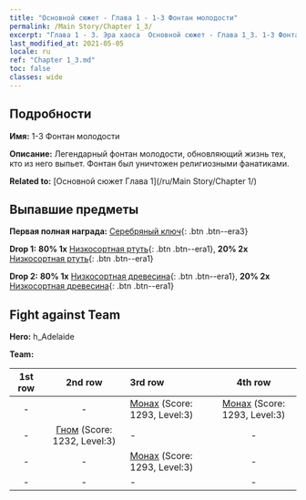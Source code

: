 ```yaml
---
title: "Основной сюжет - Глава 1 - 1-3 Фонтан молодости"
permalink: /Main Story/Chapter 1_3/
excerpt: "Глава 1 - 3. Эра хаоса  Основной сюжет - Глава 1_3. 1-3 Фонтан молодости"
last_modified_at: 2021-05-05
locale: ru
ref: "Chapter 1_3.md"
toc: false
classes: wide
---
```


## Подробности

 **Имя:** 1-3 Фонтан молодости

 **Описание:** Легендарный фонтан молодости, обновляющий жизнь тех, кто из него выпьет. Фонтан был уничтожен религиозными фанатиками.

 **Related to:** [Основной сюжет Глава 1](/ru/Main Story/Chapter 1/)

## Выпавшие предметы

 **Первая полная награда:** [Серебряный ключ](/ItemsRU/con_693/){: .btn .btn--era3}

 **Drop 1:** **80% 1x** [Низкосортная ртуть](/ItemsRU/mat_2/){: .btn .btn--era1}, **20% 2x** [Низкосортная ртуть](/ItemsRU/mat_2/){: .btn .btn--era1}

 **Drop 2:** **80% 1x** [Низкосортная древесина](/ItemsRU/mat_1/){: .btn .btn--era1}, **20% 2x** [Низкосортная древесина](/ItemsRU/mat_1/){: .btn .btn--era1}


## Fight against Team
 **Hero:** h_Adelaide

 **Team:**


  | 1st row | 2nd row | 3rd row | 4th row |
  |:----:|:----:|:----|:----:|
  | - | - | [Монах](/ru/units/Monk/) (Score: 1293, Level:3)  | [Монах](/ru/units/Monk/) (Score: 1293, Level:3)  |
  | - | [Гном](/ru/units/Dwarf/) (Score: 1232, Level:3)  | - | - |
  | - | - | [Монах](/ru/units/Monk/) (Score: 1293, Level:3)  | - |
  | - | - | - | - |


